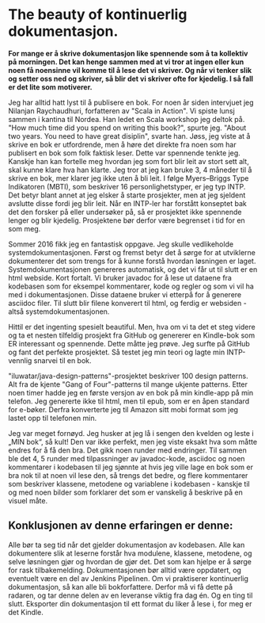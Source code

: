 ﻿# The beauty of kontinuerlig dokumentasjon.
**For mange er å skrive dokumentasjon like spennende som å ta kollektiv på morningen. Det kan henge sammen med at vi tror at ingen eller kun noen få noensinne vil komme til å lese det vi skriver. Og når vi tenker slik og setter oss ned og skriver, så blir det vi skriver ofte for kjedelig. I så fall er det lite som motiverer.**

Jeg har alltid hatt lyst til å publisere en bok. For noen år siden intervjuet jeg Nilanjan Raychaudhuri, forfatteren av "Scala in Action". Vi spiste lunsj sammen i kantina til Nordea. Han ledet en Scala workshop jeg deltok på. "How much time did you spend on writing this book?", spurte jeg. "About two years. You need to have great disiplin", svarte han. Jøss, jeg viste at å skrive en bok er utfordrende, men å høre det direkte fra noen som har publisert en bok som folk faktisk leser. Dette var spennende tenkte jeg. Kanskje han kan fortelle meg hvordan jeg som fort blir leit av stort sett alt, skal kunne klare hva han klarte. Jeg tror at jeg kan bruke 3, 4 måneder til å skrive en bok, mer klarer jeg ikke uten å bli leit. I følge Myers–Briggs Type Indikatoren (MBTI), som beskriver 16 personlighetstyper, er jeg typ INTP. Det betyr blant annet at jeg elsker å starte prosjekter, men at jeg sjeldent avslutte disse fordi jeg blir leit. Når en INTP-ler har forstått konseptet bak det den forsker på eller undersøker på, så er prosjektet ikke spennende lenger og blir kjedelig. Prosjektene bør derfor være begrenset i tid for en som meg.

Sommer 2016 fikk jeg en fantastisk oppgave. Jeg skulle vedlikeholde systemdokumentasjonen. Først og fremst betyr det å sørge for at utviklerne dokumenterer det som trengs for å kunne forstå hvordan løsningen er laget. Systemdokumentasjonen genereres automatisk, og det vi får ut til slutt er en html webside. Kort fortalt. Vi bruker javadoc for å lese ut dataene fra kodebasen som for eksempel kommentarer, kode og regler og som vi vil ha med i dokumentasjonen. Disse dataene bruker vi etterpå for å generere asciidoc filer. Til slutt blir filene konverert til html, og ferdig er websiden - altså systemdokumentasjonen.

Hittil er det ingenting spesielt beautiful. Men, hva om vi ta det et steg videre og ta et nesten tilfeldig prosjekt fra GitHub og genererer en Kindle-bok som ER interessant og spennende. Dette måtte jeg prøve. Jeg surfte på GitHub og fant det perfekte prosjektet. Så testet jeg min teori og lagte min INTP-vennlig snarvei til en bok. 

"iluwatar/java-design-patterns"-prosjektet beskriver 100 design patterns. Alt fra de kjente "Gang of Four"-patterns til mange ukjente patterns. Etter noen timer hadde jeg en første versjon av en bok på min kindle-app på min telefon. Jeg genererte ikke til html, men til epub, som er en åpen standard for e-bøker. Derfra konverterte jeg til Amazon sitt mobi format som jeg lastet opp til telefonen min. 

Jeg var meget fornøyd. Jeg husker at jeg lå i sengen den kvelden og leste i „MIN bok“, så kult! Den var ikke perfekt, men jeg viste eksakt hva som måtte endres for å få den bra. Det gikk noen runder med endringer. Til sammen ble det 4, 5 runder med tilpassninger av javadoc-kode, asciidoc og noen kommentarer i kodebasen til jeg sjønnte at hvis jeg ville lage en bok som er bra nok til at noen vil lese den, så trengs det bedre, og flere kommentarer som beskriver klassene, metodene og variablene i kodebasen - kanskje til og med noen bilder som forklarer det som er vanskelig å beskrive på en visuel måte.

## Konklusjonen av denne erfaringen er denne:
Alle bør ta seg tid når det gjelder dokumentasjon av kodebasen. Alle kan dokumentere slik at leserne forstår hva modulene, klassene, metodene, og selve løsningen gjør og hvordan de gjør det. Det som kan hjelpe er å sørge for rask tilbakemelding. Dokumentasjonen bør alltid være oppdatert, og eventuelt være en del av Jenkins Pipelinen. Om vi praktiserer kontinuerlig dokumentasjon, så kan alle bli bokforfattere. Derfor må vi få dette på radaren, og tar denne delen av en leveranse viktig fra dag én. Og en ting til slutt. Eksporter din dokumentasjon til ett format du liker å lese i, for meg er det Kindle.